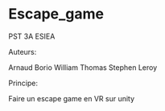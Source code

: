 # Escape_game
PST 3A ESIEA

Auteurs:

Arnaud Borio
William Thomas
Stephen Leroy

Principe:

Faire un escape game en VR sur unity